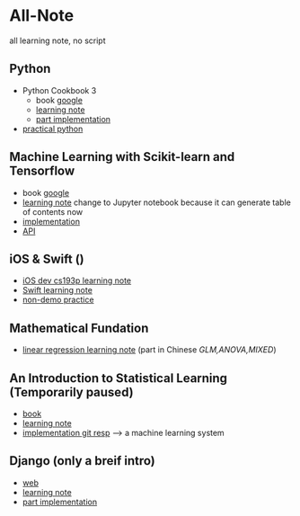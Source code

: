 # All-Note
all learning note, no script


## Python
- Python Cookbook 3
  - book [google](https://google.com)
  - [learning note](https://www.dropbox.com/s/qt3kby1ekjjg2dp/PyCooknote.pdf?dl=0)
  - [part implementation](https://github.com/xshii/cookbook)
- [practical python](https://github.com/xshii/PracticalPy)

## Machine Learning with Scikit-learn and Tensorflow
- book [google](https://google.com)
- [learning note](https://github.com/xshii/mlScikitTensorflow) change to Jupyter notebook because it can generate table of contents now
- [implementation](https://github.com/xshii/mlScikitTensorflow)
- [API](https://www.dropbox.com/s/1y88gnb6f23n4ah/ScikitApi.xlsx?dl=0)

## iOS & Swift ()
- [iOS dev cs193p learning note](https://github.com/xshii/iOSNote)
- [Swift learning note](https://github.com/xshii/SwiftNote/tree/master/swift)
- [non-demo practice](https://github.com/xshii/TagCounter)

## Mathematical Fundation
- [linear regression learning note](https://www.dropbox.com/s/hc6361o716xmbq4/LinearRegresion.pdf?dl=0) (part in Chinese *GLM,ANOVA,MIXED*)

## An Introduction to Statistical Learning (Temporarily paused)
- [book](https://www.dropbox.com/s/c6zj1liwccwb6l4/ISLRbook.pdf?dl=0)
- [learning note](https://www.dropbox.com/s/ssn1idb3c41hth0/ISLRnote.pdf?dl=0)
- [implementation git resp](https://github.com/xshii/ISLRInPython) --> a machine learning system

## Django (only a breif intro)
- [web](https://docs.djangoproject.com/en/1.11/)
- [learning note](https://www.dropbox.com/s/4w1qp1y77apoagp/django_note.pdf?dl=0)
- [part implementation](https://github.com/xshii/webApp)
